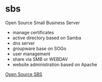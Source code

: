 # sbs
Open Source Small Business Server

- manage certificates
- active directory based on Samba
- dns server
- groupware base on SOGo
- user management
- share via SMB or WEBDAV
- website administration based on Apache

[Open Source SBS](https://nelson-it.ch/sbs)
